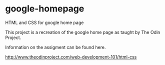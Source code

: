 # google-homepage
HTML and CSS for google home page

This project is a recreation of the google home page as taught by The Odin Project.

Information on the assigment can be found here.

http://www.theodinproject.com/web-development-101/html-css